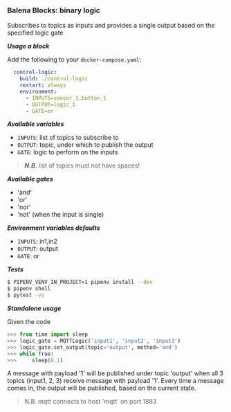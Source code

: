 ### Balena Blocks: binary logic

Subscribes to topics as inputs and provides a single output based on the specified logic gate

___Usage a block___

Add the following to your `docker-compose.yaml`:

```yaml
  control-logic:
    build: ./control-logic
    restart: always
    environment: 
      - INPUTS=sensor_1,button_1
      - OUTPUT=logic_1
      - GATE=or
```
___Available variables___
- `INPUTS`: list of topics to subscribe to
- `OUTPUT`: topic, under which to publish the output
- `GATE`: logic to perform on the inputs

> ___N.B.___ list of topics must not have spaces!

___Available gates___

- 'and'
- 'or'
- 'nor'
- 'not' (when the input is single)

___Environment variables defaults___

- `INPUTS`: in1,in2
- `OUTPUT`: output
- `GATE`: or

___Tests___

```bash
$ PIPENV_VENV_IN_PROJECT=1 pipenv install --dev
$ pipenv shell
$ pytest -vs
```

___Standalone usage___

Given the code
```python
>>> from time import sleep
>>> logic_gate = MQTTLogic('input1', 'input2', 'input3')
>>> logic_gate.set_output(topic='output', method='and')
>>> while True:
>>>     sleep(0.1)
```
A message with payload '1' will be published under topic 'output' when all 3 topics (input1, 2, 3) receive message with payload '1'. Every time a message comes in, the output will be published, based on the current state.

> N.B. mqtt connects to host 'mqtt' on port 1883
